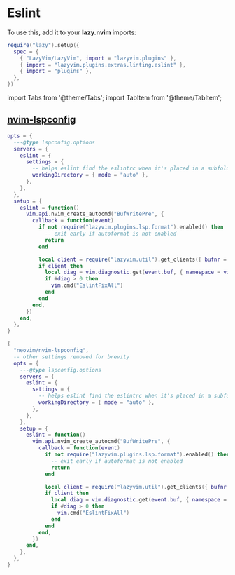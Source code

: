 # Eslint

<!-- plugins:start -->

To use this, add it to your **lazy.nvim** imports:

```lua title="lua/config/lazy.lua" {4}
require("lazy").setup({
  spec = {
    { "LazyVim/LazyVim", import = "lazyvim.plugins" },
    { import = "lazyvim.plugins.extras.linting.eslint" },
    { import = "plugins" },
  },
})
```

import Tabs from '@theme/Tabs';
import TabItem from '@theme/TabItem';

## [nvim-lspconfig](https://github.com/neovim/nvim-lspconfig)

<Tabs>

<TabItem value="opts" label="Options">

```lua
opts = {
  ---@type lspconfig.options
  servers = {
    eslint = {
      settings = {
        -- helps eslint find the eslintrc when it's placed in a subfolder instead of the cwd root
        workingDirectory = { mode = "auto" },
      },
    },
  },
  setup = {
    eslint = function()
      vim.api.nvim_create_autocmd("BufWritePre", {
        callback = function(event)
          if not require("lazyvim.plugins.lsp.format").enabled() then
            -- exit early if autoformat is not enabled
            return
          end

          local client = require("lazyvim.util").get_clients({ bufnr = event.buf, name = "eslint" })[1]
          if client then
            local diag = vim.diagnostic.get(event.buf, { namespace = vim.lsp.diagnostic.get_namespace(client.id) })
            if #diag > 0 then
              vim.cmd("EslintFixAll")
            end
          end
        end,
      })
    end,
  },
}
```

</TabItem>


<TabItem value="code" label="Full Spec">

```lua
{
  "neovim/nvim-lspconfig",
  -- other settings removed for brevity
  opts = {
    ---@type lspconfig.options
    servers = {
      eslint = {
        settings = {
          -- helps eslint find the eslintrc when it's placed in a subfolder instead of the cwd root
          workingDirectory = { mode = "auto" },
        },
      },
    },
    setup = {
      eslint = function()
        vim.api.nvim_create_autocmd("BufWritePre", {
          callback = function(event)
            if not require("lazyvim.plugins.lsp.format").enabled() then
              -- exit early if autoformat is not enabled
              return
            end

            local client = require("lazyvim.util").get_clients({ bufnr = event.buf, name = "eslint" })[1]
            if client then
              local diag = vim.diagnostic.get(event.buf, { namespace = vim.lsp.diagnostic.get_namespace(client.id) })
              if #diag > 0 then
                vim.cmd("EslintFixAll")
              end
            end
          end,
        })
      end,
    },
  },
}
```

</TabItem>

</Tabs>

<!-- plugins:end -->
